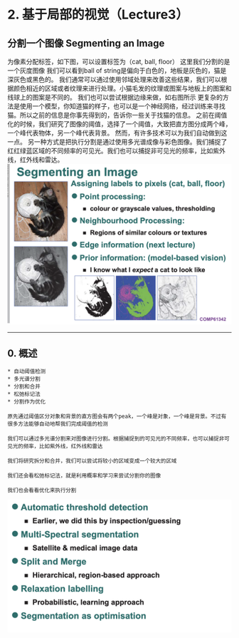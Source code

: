 # 2. 基于局部的视觉（Lecture3）

## 分割一个图像 Segmenting an Image
为像素分配标签，如下图，可以设置标签为（cat, ball, floor）
这里我们分割的是一个灰度图像
我们可以看到ball of string是偏向于白色的，地板是灰色的，猫是深灰色或黑色的。
我们通常可以通过使用邻域处理来改善这些结果，我们可以根据颜色相近的区域或者纹理来进行处理。小猫毛发的纹理或图案与地板上的图案和线球上的图案是不同的。
我们也可以尝试根据边缘来做，如右图所示
更复杂的方法是使用一个模型，你知道猫的样子，也可以是一个神经网络，经过训练来寻找猫。所以之前的信息是你事先得到的，告诉你一些关于找猫的信息。
之前在阈值化的时候，我们研究了图像的阈值，选择了一个阈值，大致把直方图分成两个峰，一个峰代表物体，另一个峰代表背景。
然而，有许多技术可以为我们自动做到这一点。
另一种方式是把执行分割是通过使用多光谱成像与彩色图像。我们捕捉了红红绿蓝区域的不同频率的可见光。我们也可以捕捉非可见光的频率，比如紫外线，红外线和雷达。
![](2.%20%E5%9F%BA%E4%BA%8E%E5%B1%80%E9%83%A8%E7%9A%84%E8%A7%86%E8%A7%89%EF%BC%88Lecture3%EF%BC%89/%E6%88%AA%E5%B1%8F2021-04-14%2014.27.41.png)
- - - -
## 0. 概述
	* 自动阈值检测
	* 多光谱分割
	* 分割和合并
	* 松弛标记法
	* 分割作为优化

	原先通过阈值区分对象和背景的直方图会有两个peak，一个峰是对象，一个峰是背景。不过有很多方法能够自动地帮我们完成阈值的检测
	
	我们可以通过多光谱分割来对图像进行分割。根据捕捉到的可见光的不同频率，也可以捕捉非可见光的频率，比如紫外线，红外线和雷达

	我们将研究拆分和合并，我们可以尝试将较小的区域变成一个较大的区域
	
	我们还会看松弛标记法，就是利用概率和学习来尝试分割你的图像

	我们也会看看优化来执行分割
![](2.%20%E5%9F%BA%E4%BA%8E%E5%B1%80%E9%83%A8%E7%9A%84%E8%A7%86%E8%A7%89%EF%BC%88Lecture3%EF%BC%89/%E6%88%AA%E5%B1%8F2021-04-14%2014.55.51.png)